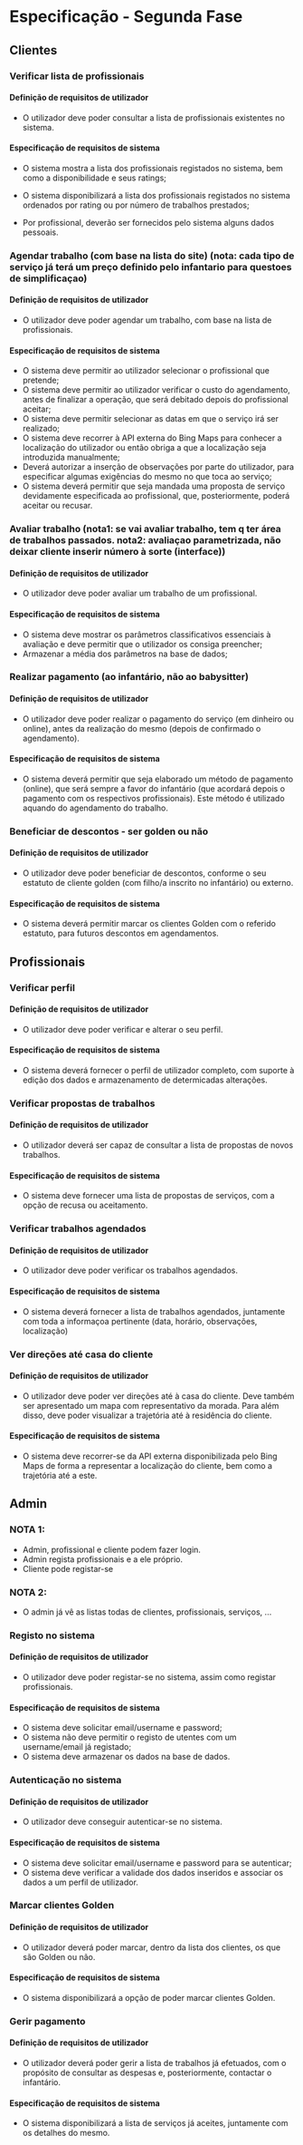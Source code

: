 # Especificação - Segunda Fase




## Clientes

### Verificar lista de profissionais
#### Definição de requisitos de utilizador
* O utilizador deve poder consultar a lista de profissionais existentes no sistema.

#### Especificação de requisitos de sistema
* O sistema mostra a lista dos profissionais registados no sistema, bem como a disponibilidade e seus ratings;

* O sistema disponibilizará a lista dos profissionais registados no sistema ordenados por rating ou por número de trabalhos prestados;

* Por profissional, deverão ser fornecidos pelo sistema alguns dados pessoais.

### Agendar trabalho (com base na lista do site) (nota: cada tipo de serviço já terá um preço definido pelo infantario para questoes de simplificaçao)
#### Definição de requisitos de utilizador
* O utilizador deve poder agendar um trabalho, com base na lista de profissionais.

#### Especificação de requisitos de sistema
* O sistema deve permitir ao utilizador selecionar o profissional que pretende;
* O sistema deve permitir ao utilizador verificar o custo do agendamento, antes de finalizar a operação, que será debitado depois do profissional aceitar;
* O sistema deve permitir selecionar as datas em que o serviço irá ser realizado;
* O sistema deve recorrer à API externa do Bing Maps para conhecer a localização do utilizador ou então obriga a que a localização seja introduzida manualmente;
* Deverá autorizar a inserção de observações por parte do utilizador, para especificar algumas exigências do mesmo no que toca ao serviço;
* O sistema deverá permitir que seja mandada uma proposta de serviço devidamente especificada ao profissional, que, posteriormente, poderá aceitar ou recusar.

### Avaliar trabalho (nota1: se vai avaliar trabalho, tem q ter área de trabalhos passados. nota2: avaliaçao parametrizada, não deixar cliente inserir número à sorte (interface))
#### Definição de requisitos de utilizador
* O utilizador deve poder avaliar um trabalho de um profissional.

#### Especificação de requisitos de sistema
* O sistema deve mostrar os parâmetros classificativos essenciais à avaliação e deve permitir que o utilizador os consiga preencher;
* Armazenar a média dos parâmetros na base de dados;

### Realizar pagamento (ao infantário, não ao babysitter)
#### Definição de requisitos de utilizador
* O utilizador deve poder realizar o pagamento do serviço (em dinheiro ou online), antes da realização do mesmo (depois de confirmado o agendamento).

#### Especificação de requisitos de sistema
* O sistema deverá permitir que seja elaborado um método de pagamento (online), que será sempre a favor do infantário (que acordará depois o pagamento com os respectivos profissionais). Este método é utilizado aquando do agendamento do trabalho.


### Beneficiar de descontos - ser golden ou não
#### Definição de requisitos de utilizador
* O utilizador deve poder beneficiar de descontos, conforme o seu estatuto de cliente golden (com filho/a inscrito no infantário) ou externo.

#### Especificação de requisitos de sistema
* O sistema deverá permitir marcar os clientes Golden com o referido estatuto, para futuros descontos em agendamentos.





## Profissionais

### Verificar perfil
#### Definição de requisitos de utilizador
* O utilizador deve poder verificar e alterar o seu perfil.

#### Especificação de requisitos de sistema
* O sistema deverá fornecer o perfil de utilizador completo, com suporte à edição dos dados e armazenamento de determicadas alterações.


### Verificar propostas de trabalhos
#### Definição de requisitos de utilizador
* O utilizador deverá ser capaz de consultar a lista de propostas de novos trabalhos.

#### Especificação de requisitos de sistema
* O sistema deve fornecer uma lista de propostas de serviços, com a opção de recusa ou aceitamento.


### Verificar trabalhos agendados
#### Definição de requisitos de utilizador
* O utilizador deve poder verificar os trabalhos agendados.

#### Especificação de requisitos de sistema
* O sistema deverá fornecer a lista de trabalhos agendados, juntamente com toda a informaçoa pertinente (data, horário, observações, localização)


### Ver direções até casa do cliente
#### Definição de requisitos de utilizador
* O utilizador deve poder ver direções até à casa do cliente. Deve também ser apresentado um mapa com representativo da morada. Para além disso, deve poder visualizar a trajetória até à residência do cliente.

#### Especificação de requisitos de sistema
* O sistema deve recorrer-se da API externa disponibilizada pelo Bing Maps de forma a representar a localização do cliente, bem como a trajetória até a este.




## Admin

### NOTA 1: 
* Admin, profissional e cliente podem fazer login.
* Admin regista profissionais e a ele próprio.
* Cliente pode registar-se

### NOTA 2: 
* O admin já vê as listas todas de clientes, profissionais, serviços, ...

### Registo no sistema
#### Definição de requisitos de utilizador
* O utilizador deve poder registar-se no sistema, assim como registar profissionais.

#### Especificação de requisitos de sistema
* O sistema deve solicitar email/username e password;
* O sistema não deve permitir o registo de utentes com um username/email já registado;
* O sistema deve armazenar os dados na base de dados.


### Autenticação no sistema
#### Definição de requisitos de utilizador
* O utilizador deve conseguir autenticar-se no sistema.

#### Especificação de requisitos de sistema
* O sistema deve solicitar email/username e password para se autenticar;
* O sistema deve verificar a validade dos dados inseridos e associar os dados a um perfil de utilizador.


### Marcar clientes Golden
#### Definição de requisitos de utilizador
* O utilizador deverá poder marcar, dentro da lista dos clientes, os que são Golden ou não.

#### Especificação de requisitos de sistema
* O sistema disponibilizará a opção de poder marcar clientes Golden.


### Gerir pagamento
#### Definição de requisitos de utilizador
* O utilizador deverá poder gerir a lista de trabalhos já efetuados, com o propósito de consultar as despesas e, posteriormente, contactar o infantário.

#### Especificação de requisitos de sistema
* O sistema disponibilizará a lista de serviços já aceites, juntamente com os detalhes do mesmo.